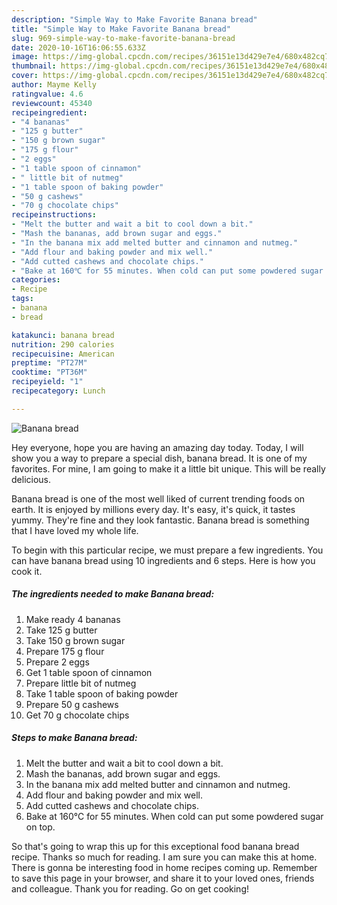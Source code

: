 ```yaml
---
description: "Simple Way to Make Favorite Banana bread"
title: "Simple Way to Make Favorite Banana bread"
slug: 969-simple-way-to-make-favorite-banana-bread
date: 2020-10-16T16:06:55.633Z
image: https://img-global.cpcdn.com/recipes/36151e13d429e7e4/680x482cq70/banana-bread-recipe-main-photo.jpg
thumbnail: https://img-global.cpcdn.com/recipes/36151e13d429e7e4/680x482cq70/banana-bread-recipe-main-photo.jpg
cover: https://img-global.cpcdn.com/recipes/36151e13d429e7e4/680x482cq70/banana-bread-recipe-main-photo.jpg
author: Mayme Kelly
ratingvalue: 4.6
reviewcount: 45340
recipeingredient:
- "4 bananas"
- "125 g butter"
- "150 g brown sugar"
- "175 g flour"
- "2 eggs"
- "1 table spoon of cinnamon"
- " little bit of nutmeg"
- "1 table spoon of baking powder"
- "50 g cashews"
- "70 g chocolate chips"
recipeinstructions:
- "Melt the butter and wait a bit to cool down a bit."
- "Mash the bananas, add brown sugar and eggs."
- "In the banana mix add melted butter and cinnamon and nutmeg."
- "Add flour and baking powder and mix well."
- "Add cutted cashews and chocolate chips."
- "Bake at 160℃ for 55 minutes. When cold can put some powdered sugar on top."
categories:
- Recipe
tags:
- banana
- bread

katakunci: banana bread 
nutrition: 290 calories
recipecuisine: American
preptime: "PT27M"
cooktime: "PT36M"
recipeyield: "1"
recipecategory: Lunch

---
```



![Banana bread](https://img-global.cpcdn.com/recipes/36151e13d429e7e4/680x482cq70/banana-bread-recipe-main-photo.jpg)

Hey everyone, hope you are having an amazing day today. Today, I will show you a way to prepare a special dish, banana bread. It is one of my favorites. For mine, I am going to make it a little bit unique. This will be really delicious.



Banana bread is one of the most well liked of current trending foods on earth. It is enjoyed by millions every day. It's easy, it's quick, it tastes yummy. They're fine and they look fantastic. Banana bread is something that I have loved my whole life.


To begin with this particular recipe, we must prepare a few ingredients. You can have banana bread using 10 ingredients and 6 steps. Here is how you cook it.

<!--inarticleads1-->

##### The ingredients needed to make Banana bread:

1. Make ready 4 bananas
1. Take 125 g butter
1. Take 150 g brown sugar
1. Prepare 175 g flour
1. Prepare 2 eggs
1. Get 1 table spoon of cinnamon
1. Prepare  little bit of nutmeg
1. Take 1 table spoon of baking powder
1. Prepare 50 g cashews
1. Get 70 g chocolate chips




<!--inarticleads2-->

##### Steps to make Banana bread:

1. Melt the butter and wait a bit to cool down a bit.
1. Mash the bananas, add brown sugar and eggs.
1. In the banana mix add melted butter and cinnamon and nutmeg.
1. Add flour and baking powder and mix well.
1. Add cutted cashews and chocolate chips.
1. Bake at 160℃ for 55 minutes. When cold can put some powdered sugar on top.




So that's going to wrap this up for this exceptional food banana bread recipe. Thanks so much for reading. I am sure you can make this at home. There is gonna be interesting food in home recipes coming up. Remember to save this page in your browser, and share it to your loved ones, friends and colleague. Thank you for reading. Go on get cooking!
